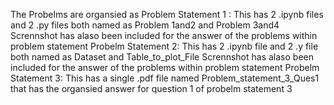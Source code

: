 The Probelms are organsied as 
Problem Statement 1 : 
This has 2 .ipynb files and 2 .py files both named as Problem 1and2  and Problem 3and4
Scrennshot has alaso been included for the answer of the problems within problem statement
Probelm Statement 2:
This has 2 .ipynb file and 2 .y file both named as Dataset and Table_to_plot_File
Scrennshot has alaso been included for the answer of the problems within problem statement
Probelm Statement 3:
This has a single .pdf file named Problem_statement_3_Ques1 that has the organsied answer for question 1
of probelm statement 3
